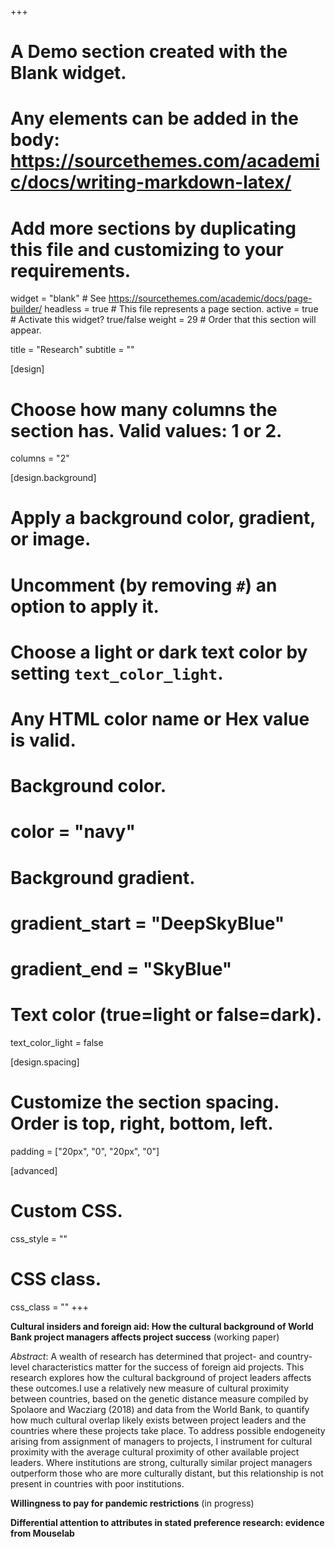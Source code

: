 +++
# A Demo section created with the Blank widget.
# Any elements can be added in the body: https://sourcethemes.com/academic/docs/writing-markdown-latex/
# Add more sections by duplicating this file and customizing to your requirements.

widget = "blank"  # See https://sourcethemes.com/academic/docs/page-builder/
headless = true  # This file represents a page section.
active = true  # Activate this widget? true/false
weight = 29  # Order that this section will appear.

title = "Research"
subtitle = ""

[design]
  # Choose how many columns the section has. Valid values: 1 or 2.
  columns = "2"

[design.background]
  # Apply a background color, gradient, or image.
  #   Uncomment (by removing `#`) an option to apply it.
  #   Choose a light or dark text color by setting `text_color_light`.
  #   Any HTML color name or Hex value is valid.

  # Background color.
  # color = "navy"
  
  # Background gradient.
  # gradient_start = "DeepSkyBlue"
  # gradient_end = "SkyBlue"


  # Text color (true=light or false=dark).
  text_color_light = false

[design.spacing]
  # Customize the section spacing. Order is top, right, bottom, left.
  padding = ["20px", "0", "20px", "0"]

[advanced]
 # Custom CSS. 
 css_style = ""
 
 # CSS class.
 css_class = ""
+++

**Cultural insiders and foreign aid: How the cultural background of World Bank project managers affects project success** (working paper)

*Abstract*: A wealth of research has determined that project- and country-level characteristics matter for the success of foreign aid projects. This research explores how the cultural background of project leaders affects these outcomes.<!--more-->I use a relatively new measure of cultural proximity between countries, based on the genetic distance measure compiled by Spolaore and Wacziarg (2018) and data from the World Bank, to quantify how much cultural overlap likely exists between project leaders and the countries where these projects take place. To address possible endogeneity arising from assignment of managers to projects, I instrument for cultural proximity with the average cultural proximity of other available project leaders. Where institutions are strong, culturally similar project managers outperform those who are more culturally distant, but this relationship is not present in countries with poor institutions.

**Willingness to pay for pandemic restrictions** (in progress)

**Differential attention to attributes in stated preference research: evidence from Mouselab**
